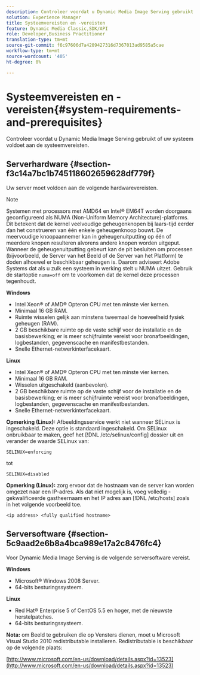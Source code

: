 ```yaml
---
description: Controleer voordat u Dynamic Media Image Serving gebruikt of uw systeem voldoet aan de systeemvereisten.
solution: Experience Manager
title: Systeemvereisten en -vereisten
feature: Dynamic Media Classic,SDK/API
role: Developer,Business Practitioner
translation-type: tm+mt
source-git-commit: f6c97606d7a4209427316d7367013ad9585a5cae
workflow-type: tm+mt
source-wordcount: '405'
ht-degree: 0%

---
```



# Systeemvereisten en -vereisten{#system-requirements-and-prerequisites}

Controleer voordat u Dynamic Media Image Serving gebruikt of uw systeem voldoet aan de systeemvereisten.

## Serverhardware {#section-f3c14a7bc1b745118602659628df779f}

Uw server moet voldoen aan de volgende hardwarevereisten.

>[!NOTE]
>
>Systemen met processors met AMD64 en Intel® EM64T worden doorgaans geconfigureerd als NUMA (Non-Uniform Memory Architecture)-platforms. Dit betekent dat de kernel veelvoudige geheugenknopen bij laars-tijd eerder dan het construeren van één enkele geheugenknoop bouwt. De meervoudige knoopaannemer kan in geheugenuitputting op één of meerdere knopen resulteren alvorens andere knopen worden uitgeput. Wanneer de geheugenuitputting gebeurt kan de pit besluiten om processen (bijvoorbeeld, de Server van het Beeld of de Server van het Platform) te doden alhoewel er beschikbaar geheugen is. Daarom adviseert Adobe Systems dat als u zulk een systeem in werking stelt u NUMA uitzet. Gebruik de startoptie `numa=off` om te voorkomen dat de kernel deze processen tegenhoudt.

**Windows**

* Intel Xeon® of AMD® Opteron CPU met ten minste vier kernen.
* Minimaal 16 GB RAM.
* Ruimte wisselen gelijk aan minstens tweemaal de hoeveelheid fysiek geheugen (RAM).
* 2 GB beschikbare ruimte op de vaste schijf voor de installatie en de basisbewerking; er is meer schijfruimte vereist voor bronafbeeldingen, logbestanden, gegevenscache en manifestbestanden.
* Snelle Ethernet-netwerkinterfacekaart.

**Linux**

* Intel Xeon® of AMD® Opteron CPU met ten minste vier kernen.
* Minimaal 16 GB RAM.
* Wisselen uitgeschakeld (aanbevolen).
* 2 GB beschikbare ruimte op de vaste schijf voor de installatie en de basisbewerking; er is meer schijfruimte vereist voor bronafbeeldingen, logbestanden, gegevenscache en manifestbestanden.
* Snelle Ethernet-netwerkinterfacekaart.

**Opmerking (Linux):** Afbeeldingsservice werkt niet wanneer SELinux is ingeschakeld. Deze optie is standaard ingeschakeld. Om SELinux onbruikbaar te maken, geef het [!DNL /etc/selinux/config] dossier uit en verander de waarde SELinux van:

`SELINUX=enforcing`

tot

`SELINUX=disabled`

**Opmerking (Linux):** zorg ervoor dat de hostnaam van de server kan worden omgezet naar een IP-adres. Als dat niet mogelijk is, voeg volledig - gekwalificeerde gastheernaam en het IP adres aan [!DNL /etc/hosts] zoals in het volgende voorbeeld toe.

`<ip address> <fully qualified hostname>`

## Serversoftware {#section-5c9aad2e6b8a4bca989e17a2c8476fc4}

Voor Dynamic Media Image Serving is de volgende serversoftware vereist.

**Windows**

* Microsoft® Windows 2008 Server.
* 64-bits besturingssysteem.

**Linux**

* Red Hat® Enterprise 5 of CentOS 5.5 en hoger, met de nieuwste herstelpatches.
* 64-bits besturingssysteem.

**Nota:** om Beeld te gebruiken die op Vensters dienen, moet u Microsoft Visual Studio 2010 redistributable installeren. Redistributable is beschikbaar op de volgende plaats:

[http://www.microsoft.com/en-us/download/details.aspx?id=13523](http://www.microsoft.com/en-us/download/details.aspx?id=13523)

